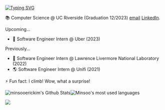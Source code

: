 [![Typing SVG](https://readme-typing-svg.herokuapp.com?lines=%F0%9F%91%8B+Hi%2C+I%E2%80%99m+Minsoo+Kim)](https://git.io/typing-svg)

📚 Computer Science @ UC Riverside (Graduation 12/2023)
[email](mailto:minsooerickim@gmail.com) [LinkedIn](https://www.linkedin.com/in/minsookime/).

Upcoming...
- 🚗 Software Engineer Intern @ Uber (2023)

<!-- Some of my work at UCR...
- 💻 Lead Software Engineer for Citrus Hack
- 💻 Lead Software Engineer for Cutie Hack
- 💻 Software Engineer @ Prytaneum (UCR School of Public Policy)
- 👨‍🎓 Undergraduate Learning Assistant (Tutor) for an upper-division CS course (CS100)
- 🧑‍💼 Linux System Administrator for LockdownV12 (1st place 🥇) 
- 🧑‍💼 Linux System Administrator for LockdownV13 (2nd place 🥈)
- 💯 Grader for CS10B
- 💯 Grader for CS100
- 💰 Treasurer for CyberSecurity@UCR -->

Previously...
- 🚀 Software Engineer Intern @ Lawrence Livermore National Laboratory (2022)
- 🌎 Software Engineer Intern @ Unifi (2021)

⚡ Fun fact: I climb! Wow, what a surprise!

<img align="center" style="padding:0" src="https://github-readme-stats.vercel.app/api?username=minsooerickim&show_icons=true&count_private=true&include_all_commits=true&hide=contribs&hide_border=true&hide_title=true&bg_color=0D1117&text_color=F0F6FC" alt="minsooerickim's Github Stats"><img align="center" style="padding:0" src="https://github-readme-stats.vercel.app/api/top-langs/?username=minsooerickim&layout=compact&hide_border=true&hide_progress=true&bg_color=0D1117&text_color=F0F6FC" alt="Minsoo's most used languages">

<!-- [![minsoo's wakatime stats](https://github-readme-stats.vercel.app/api/wakatime?username=minsooerickim&bg_color=0D1117&text_color=F0F6FC)](https://github.com/minsooerickim/github-readme-stats) -->

<!-- ### Connect with me! 🤝 -->

<!-- <a href="https://www.linkedin.com/in/minsookime/" target="_blank"><img src="https://content.linkedin.com/content/dam/me/business/en-us/amp/brand-site/v2/bg/LI-Bug.svg.original.svg" width="30px" /></a><a href="mailto:minsooerickim@gmail.com">📫</a> -->


![](https://komarev.com/ghpvc/?username=minsooerickim&color=blue)
<!--
**minsooerickim/minsooerickim** is a ✨ _special_ ✨ repository because its `README.md` (this file) appears on your GitHub profile.

Here are some ideas to get you started:

- 🔭 I’m currently working on ...
- 🌱 I’m currently learning ...
- 👯 I’m looking to collaborate on ...
- 🤔 I’m looking for help with ...
- 💬 Ask me about ...
- 📫 How to reach me: ...
- 😄 Pronouns: ...
-->
